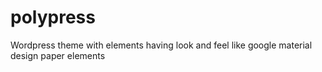 polypress
=========

Wordpress theme with elements having look and feel like google material design paper elements

